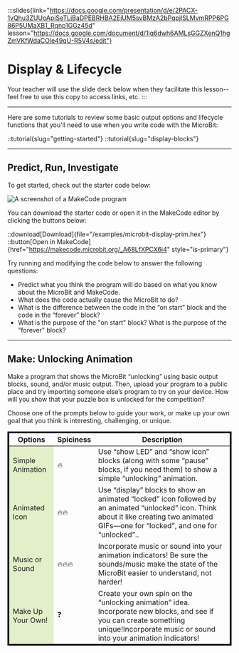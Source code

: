 :::slides{link="https://docs.google.com/presentation/d/e/2PACX-1vQhu3ZUUoApiSeTLjBaDPEBRHBA2EjUM5svBMzA2bPqpjlSLMvmRPP6PG86P5UMaXB1_Rqnp1GGz45d" lesson="https://docs.google.com/document/d/1iq6dwh6AMLsGGZXenQ1hgZmVKfWdaCOle49qU-R5V4s/edit"}
# Display & Lifecycle

Your teacher will use the slide deck below when they facilitate this lesson--feel free to use this copy to access links, etc.
:::

---

Here are some tutorials to review some basic output options and lifecycle functions that you'll need to use when you write code with the MicroBit:

::tutorial{slug="getting-started"}
::tutorial{slug="display-blocks"}

---

## Predict, Run, Investigate

To get started, check out the starter code below:

<!-- ::makecode{id='_A68LfXPCX6i4'} -->
![A screenshot of a MakeCode program](/display-primm-image.png)

You can download the starter code or open it in the MakeCode editor by clicking the buttons below:

::download[Download]{file="/examples/microbit-display-prim.hex"}
::button[Open in MakeCode]{href="https://makecode.microbit.org/_A68LfXPCX6i4" style="is-primary"}

Try running and modifying the code below to answer the following questions:

- Predict what you think the program will do based on what you know about the MicroBit and MakeCode.
- What does the code actually cause the MicroBit to do?
- What is the difference between the code in the “on start” block and the code in the “forever” block?
- What is the purpose of the "on start" block? What is the purpose of the "forever" block?

---

## Make: Unlocking Animation

Make a program that shows the MicroBit “unlocking” using basic output blocks, sound, and/or music output. Then, upload your program to a public place and try importing someone else’s program to try on your device. How will you show that your puzzle box is unlocked for the competition?

Choose one of the prompts below to guide your work, or make up your own goal that you think is interesting, challenging, or unique.

<table class='table' style='border: 3px solid black;'>
    <thead style='border: 1px solid black;'>
        <th>Options</th>
        <th>Spiciness</th>
        <th>Description</th>
    </thead>
    <tbody style='border: 1px solid black;'>
        <tr class='has-text-centered is-fullwidth'>
            <td class='is-narrow' style='background-color: #e3efc8;'>Simple Animation</td>
            <td class='is-narrow'>🔥</td>
            <td class='has-text-left'>Use “show LED” and “show icon” blocks (along with some “pause” blocks, if you need them) to show a simple “unlocking” animation.</td>
        <tr>
        <tr class='has-text-centered is-fullwidth'>
            <td class='is-narrow' style='background-color: #e3efc8;'>Animated Icon</td>
            <td class='is-narrow'>🔥🔥</td>
            <td class='has-text-left'>Use “display” blocks to show an animated “locked” icon followed by an animated “unlocked” icon. Think about it like creating two animated GIFs—one for “locked”, and one for “unlocked”..</td>
        <tr>
        <tr class='has-text-centered is-fullwidth'>
            <td class='is-narrow' style='background-color: #e3efc8;'>Music or Sound</td>
            <td class='is-narrow'>🔥🔥🔥</td>
            <td class='has-text-left'>Incorporate music or sound into your animation indicators! Be sure the sounds/music make the state of the MicroBit easier to understand, not harder!</td>
        <tr>
        <tr class='has-text-centered is-fullwidth'>
            <td class='is-narrow' style='background-color: #e3efc8;'>Make Up Your Own!</td>
            <td class='is-narrow'>❓</td>
            <td class='has-text-left'>Create your own spin on the “unlocking animation” idea. Incorporate new blocks, and see if you can create something unique!Incorporate music or sound into your animation indicators!</td>
        <tr>
    </tbody>
</table>
